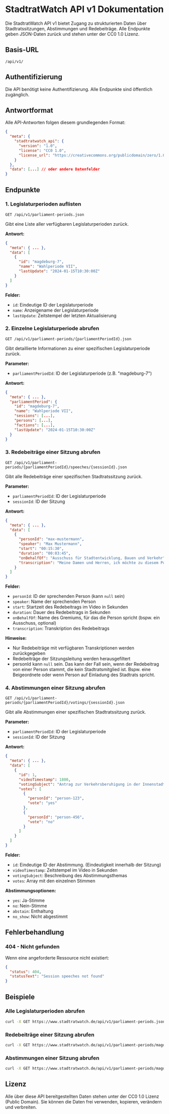# StadtratWatch API v1 Dokumentation

Die StadtratWatch API v1 bietet Zugang zu strukturierten Daten über Stadtratssitzungen, Abstimmungen und Redebeiträge. Alle Endpunkte geben JSON-Daten zurück und stehen unter der CC0 1.0 Lizenz.

## Basis-URL

```
/api/v1/
```

## Authentifizierung

Die API benötigt keine Authentifizierung. Alle Endpunkte sind öffentlich zugänglich.

## Antwortformat

Alle API-Antworten folgen diesem grundlegenden Format:

```json
{
  "meta": {
    "stadtratwatch_api": {
      "version": "1.0",
      "license": "CC0 1.0",
      "license_url": "https://creativecommons.org/publicdomain/zero/1.0/"
    }
  },
  "data": [...] // oder andere Datenfelder
}
```

## Endpunkte

### 1. Legislaturperioden auflisten

```
GET /api/v1/parliament-periods.json
```

Gibt eine Liste aller verfügbaren Legislaturperioden zurück.

**Antwort:**

```json
{
  "meta": { ... },
  "data": [
    {
      "id": "magdeburg-7",
      "name": "Wahlperiode VII",
      "lastUpdate": "2024-01-15T10:30:00Z"
    }
  ]
}
```

**Felder:**

- `id`: Eindeutige ID der Legislaturperiode
- `name`: Anzeigename der Legislaturperiode
- `lastUpdate`: Zeitstempel der letzten Aktualisierung

### 2. Einzelne Legislaturperiode abrufen

```
GET /api/v1/parliament-periods/{parliamentPeriodId}.json
```

Gibt detaillierte Informationen zu einer spezifischen Legislaturperiode zurück.

**Parameter:**

- `parliamentPeriodId`: ID der Legislaturperiode (z.B. "magdeburg-7")

**Antwort:**

```json
{
  "meta": { ... },
  "parliamentPeriod": {
    "id": "magdeburg-7",
    "name": "Wahlperiode VII",
    "sessions": [...],
    "persons": [...],
    "factions": [...],
    "lastUpdate": "2024-01-15T10:30:00Z"
  }
}
```

### 3. Redebeiträge einer Sitzung abrufen

```
GET /api/v1/parliament-periods/{parliamentPeriodId}/speeches/{sessionId}.json
```

Gibt alle Redebeiträge einer spezifischen Stadtratssitzung zurück.

**Parameter:**

- `parliamentPeriodId`: ID der Legislaturperiode
- `sessionId`: ID der Sitzung

**Antwort:**

```json
{
  "meta": { ... },
  "data": [
    {
      "personId": "max-mustermann",
      "speaker": "Max Mustermann",
      "start": "00:15:30",
      "duration": "00:03:45",
      "onBehalfOf": "Ausschuss für Stadtentwicklung, Bauen und Verkehr",
      "transcription": "Meine Damen und Herren, ich möchte zu diesem Punkt folgendes sagen..."
    }
  ]
}
```

**Felder:**

- `personId`: ID der sprechenden Person (kann `null` sein)
- `speaker`: Name der sprechenden Person
- `start`: Startzeit des Redebeitrags im Video in Sekunden
- `duration`: Dauer des Redebeitrags in Sekunden
- `onBehalfOf`: Name des Gremiums, für das die Person spricht (bspw. ein Ausschuss, optional)
- `transcription`: Transkription des Redebeitrags

**Hinweise:**

- Nur Redebeiträge mit verfügbaren Transkriptionen werden zurückgegeben
- Redebeiträge der Sitzungsleitung werden herausgefiltert
- personId kann `null` sein. Das kann der Fall sein, wenn der Redebeitrag von einer Person stammt, die kein Stadtratsmitglied ist. Bspw. eine Beigeordnete oder wenn Person auf Einladung des Stadtrats spricht.

### 4. Abstimmungen einer Sitzung abrufen

```
GET /api/v1/parliament-periods/{parliamentPeriodId}/votings/{sessionId}.json
```

Gibt alle Abstimmungen einer spezifischen Stadtratssitzung zurück.

**Parameter:**

- `parliamentPeriodId`: ID der Legislaturperiode
- `sessionId`: ID der Sitzung

**Antwort:**

```json
{
  "meta": { ... },
  "data": [
    {
      "id": 1,
      "videoTimestamp": 1800,
      "votingSubject": "Antrag zur Verkehrsberuhigung in der Innenstadt",
      "votes": [
        {
          "personId": "person-123",
          "vote": "yes"
        },
        {
          "personId": "person-456",
          "vote": "no"
        }
      ]
    }
  ]
}
```

**Felder:**

- `id`: Eindeutige ID der Abstimmung. (Eindeutigkeit innerhalb der Sitzung)
- `videoTimestamp`: Zeitstempel im Video in Sekunden
- `votingSubject`: Beschreibung des Abstimmungsthemas
- `votes`: Array mit den einzelnen Stimmen

**Abstimmungsoptionen:**

- `yes`: Ja-Stimme
- `no`: Nein-Stimme
- `abstain`: Enthaltung
- `no_show`: Nicht abgestimmt

## Fehlerbehandlung

### 404 - Nicht gefunden

Wenn eine angeforderte Ressource nicht existiert:

```json
{
  "status": 404,
  "statusText": "Session speeches not found"
}
```

## Beispiele

### Alle Legislaturperioden abrufen

```bash
curl -X GET https://www.stadtratwatch.de/api/v1/parliament-periods.json
```

### Redebeiträge einer Sitzung abrufen

```bash
curl -X GET https://www.stadtratwatch.de/api/v1/parliament-periods/magdeburg-7/speeches/2024-05-02.json
```

### Abstimmungen einer Sitzung abrufen

```bash
curl -X GET https://www.stadtratwatch.de/api/v1/parliament-periods/magdeburg-7/votings/2024-05-02.json
```

## Lizenz

Alle über diese API bereitgestellten Daten stehen unter der CC0 1.0 Lizenz (Public Domain). Sie können die Daten frei verwenden, kopieren, verändern und verbreiten.
